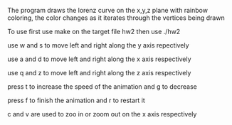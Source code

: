 The program draws the lorenz curve on the x,y,z plane with rainbow coloring, the color changes as it iterates through the vertices being drawn 

To use first use make on the target file hw2 
then use ./hw2 

use w and s to move left and right along the y axis repectively 

use a and d to move left and right along the x axis respectively 

use q and z to move left and right along the z axis respectively 

press t to increase the speed of the animation and g to decrease

press f to finish the animation and r to restart it

c and v are used to zoo in or zoom out on the x axis respectively
